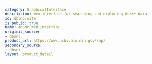 ```yaml
---
category: GraphicalInterface
description: Web interface for searching and exploring dbSNP data
id: dbsnp.site
is_public: true
name: dbSNP Web Interface
original_source:
- dbsnp
product_url: https://www.ncbi.nlm.nih.gov/snp/
secondary_source:
- dbsnp
layout: product_detail
---
```

